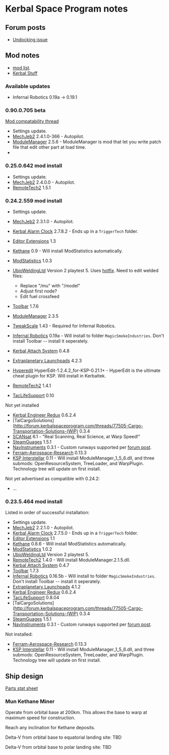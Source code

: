 # Kerbal Space Program notes

## Forum posts

- [Undocking issue](http://forum.kerbalspaceprogram.com/threads/90942-Undocking-Issue-on-Mun-Station)

## Mod notes

- [mod list](http://forum.kerbalspaceprogram.com/threads/55401-Community-Mods-and-Plugins-Library).
- [Kerbal Stuff](https://kerbalstuff.com/)

### Available updates

- Infernal Robotics 0.19a -> 0.19.1

### 0.90.0.705 beta

[Mod compatability thread](http://forum.kerbalspaceprogram.com/threads/103093-Official-Mod-Compatibility-Thread-for-90)

- Settings update.
- [MechJeb2](http://forum.kerbalspaceprogram.com/threads/12384) 2.4.1.0-366 - Autopilot.
- [ModuleManager](http://forum.kerbalspaceprogram.com/threads/55219) 2.5.6 - ModuleManager is mod that let you write patch file that edit other part at load time.
- 

### 0.25.0.642 mod install

- Settings update.
- [MechJeb2](http://forum.kerbalspaceprogram.com/threads/12384) 2.4.0.0 - Autopilot.
- [RemoteTech2](http://forum.kerbalspaceprogram.com/threads/83305) 1.5.1

### 0.24.2.559 mod install

- Settings update.
- [MechJeb2](http://forum.kerbalspaceprogram.com/threads/12384-PART-0-24-2-Anatid-Robotics-MuMech-MechJeb-Autopilot-v2-3-1) 2.3.1.0 - Autopilot.
- [Kerbal Alarm Clock](http://forum.kerbalspaceprogram.com/threads/24786-0-24-2-Kerbal-Alarm-Clock-v2-7-8-2-%28July-28%29) 2.7.8.2 - Ends up in a `TriggerTech` folder.
- [Editor Extensions](http://forum.kerbalspaceprogram.com/threads/38768-0-24-Editor-Extensions-v1-3-19-Jul-2014-%28EdTools-Editor-Tools-replacement%29) 1.3
- [Kethane](http://forum.kerbalspaceprogram.com/threads/23979-Kethane-Pack-0-9-Major-API-changes-license-revisions-and-code-reorganization) 0.9 - Will install ModStatistics automatically.
- [ModStatistics](http://forum.kerbalspaceprogram.com/threads/81764-ModStatistics) 1.0.3
- [UbioWeldingLtd](http://forum.kerbalspaceprogram.com/threads/38577-0-22-UbioZur-Welding-Ltd-2-0-Playtest-5-Now-In-Game-Tool?p=1002144&viewfull=1#post1002144) Version 2 playtest 5.  Uses [hotfix](http://forum.kerbalspaceprogram.com/threads/38577-0-22-UbioZur-Welding-Ltd-2-0-Dev-Slowdown?p=1341395&viewfull=1#post1341395).  Need to edit welded files:

	- Replace "/mu" with "/model"
	- Adjust first node?
	- Edit fuel crossfeed

- [Toolbar](http://forum.kerbalspaceprogram.com/threads/60863-0-24-2-Toolbar-1-7-6-Common-API-for-draggable-resizable-buttons-toolbar) 1.7.6
- [ModuleManager](http://forum.kerbalspaceprogram.com/threads/55219-Module-Manager-2-3-5-%28Sept-14%29-Loading-Speed-Fix) 2.3.5
- [TweakScale](http://forum.kerbalspaceprogram.com/threads/80234-24-2-TweakScale-Rescale-Everything%21-%28v1-43-2014-08-23-52-UTC%29) 1.43 - Required for Infernal Robotics.
- [Infernal Robotics](http://forum.kerbalspaceprogram.com/threads/37707-0-24-2-Magic-Smoke-Industries-Infernal-Robotics-0-19a) 0.19a - Will install to folder `MagicSmokeIndustries`.  Don't install Toolbar -- install it seperately.
- [Kerbal Attach System](http://forum.kerbalspaceprogram.com/threads/92514-0-24-2-Kerbal-Attachment-System-%28KAS%29-0-4-8-Fixed-for-0-24-2-x86-x64-%29) 0.4.8
- [Extraplanetary Launchpads](http://forum.kerbalspaceprogram.com/threads/59545-0-24-2-Extraplanetary-Launchpads-v4-2-3) 4.2.3
- [Hyperedit](http://www.kerbaltekaerospace.com/?page=hyperedit) HyperEdit-1.2.4.2_for-KSP-0.21.1+ - HyperEdit is the ultimate cheat plugin for KSP.  Will install in Kerbaltek.
- [RemoteTech2](http://forum.kerbalspaceprogram.com/threads/83305-0-24-2-RemoteTech-2-v1-4-1) 1.4.1
- [TacLifeSupport](http://forum.kerbalspaceprogram.com/threads/40667-0-24-2-TAC-Life-Support-v0-10-29Aug-No-Win64-Support) 0.10

Not yet installed

- [Kerbal Engineer Redux](http://forum.kerbalspaceprogram.com/threads/18230-0-23-5-Kerbal-Engineer-Redux-v0-6-2-4) 0.6.2.4
- [TalCargoSolutions](http://forum.kerbalspaceprogram.com/threads/77505-Cargo-Transportation-Solutions-(WIP) 0.3.4
- [SCANsat](http://forum.kerbalspaceprogram.com/threads/80369-0-24-SCANsat-v6-1-Real-Scanning-Real-Science-at-Warp-Speed%21-Jul-18) 6.1 - "Real Scanning, Real Science, at Warp Speed!"
- [SteamGuages](http://forum.kerbalspaceprogram.com/threads/40730-0-23-5-SteamGauges-V1-5-1-Analog-Radar-Altimeter-and-More!) 1.5.1
- [NavInstruments](https://github.com/kujuman/NavInstruments) 0.3.1 - Custom runways supported per [forum post](http://forum.kerbalspaceprogram.com/threads/85353-0-23-5-NavUtilities-ft-HSI-Instrument-Landing-System-v0-3-1-%2AJuly-9-2014%2A).
- [Ferram-Aerospace-Research](https://github.com/ferram4/Ferram-Aerospace-Research) 0.13.3
- [KSP Interstellar](https://github.com/FractalUK/KSPInterstellar) 0.11 - Will install ModuleManager_1_5_6.dll, and three submods: OpenResourceSystem, TreeLoader, and WarpPlugin.  Technology tree will update on first install.


Not yet advertised as compatible with 0.24.2:

- ...

### 0.23.5.464 mod install

Listed in order of successful installation:

- Settings update.
- [MechJeb2](http://forum.kerbalspaceprogram.com/threads/12384-PART-0-23-5-Anatid-Robotics-MuMech-MechJeb-Autopilot-v2-2-1) 2.2.1.0 - Autopilot.
- [Kerbal Alarm Clock](https://github.com/TriggerAu/KerbalAlarmClock) 2.7.5.0 - Ends up in a `TriggerTech` folder.
- [Editor Extensions](https://github.com/MachXXV/EditorExtensions) 1.1
- [Kethane](https://github.com/Majiir/Kethane) 0.8.6 - Will install ModStatistics automatically.
- [ModStatistics](http://forum.kerbalspaceprogram.com/threads/81764-ModStatistics) 1.0.2
- [UbioWeldingLtd](http://forum.kerbalspaceprogram.com/threads/38577-0-22-UbioZur-Welding-Ltd-2-0-Playtest-5-Now-In-Game-Tool?p=1002144&viewfull=1#post1002144) Version 2 playtest 5.
- [RemoteTech2](http://cilph.github.io/RemoteTech2/) 1.4.0 - Will install ModuleManager.2.1.5.dll.
- [Kerbal Attach System](http://forum.kerbalspaceprogram.com/threads/53134) 0.4.7
- [Toolbar](http://forum.kerbalspaceprogram.com/threads/60863) 1.7.3
- [Infernal Robotics](https://github.com/sirkut/InfernalRobotics) 0.16.5b - Will install to folder `MagicSmokeIndustries`.  Don't install Toolbar -- install it seperately.
- [Extraplanetary Launchpads](http://forum.kerbalspaceprogram.com/threads/59545-Extraplanetary-Launchpads-v3-4) 4.1.2
- [Kerbal Engineer Redux](http://forum.kerbalspaceprogram.com/threads/18230-0-23-5-Kerbal-Engineer-Redux-v0-6-2-4) 0.6.2.4
- [TacLifeSupport](http://www.curse.com/ksp-mods/kerbal/221022-tac-life-support) 0.8.04
- [TalCargoSolutions](http://forum.kerbalspaceprogram.com/threads/77505-Cargo-Transportation-Solutions-(WIP) 0.3.4
- [SteamGuages](http://forum.kerbalspaceprogram.com/threads/40730-0-23-5-SteamGauges-V1-5-1-Analog-Radar-Altimeter-and-More!) 1.5.1
- [NavInstruments](https://github.com/kujuman/NavInstruments) 0.3.1 - Custom runways supported per [forum post](http://forum.kerbalspaceprogram.com/threads/85353-0-23-5-NavUtilities-ft-HSI-Instrument-Landing-System-v0-3-1-%2AJuly-9-2014%2A).

Not installed:

- [Ferram-Aerospace-Research](https://github.com/ferram4/Ferram-Aerospace-Research) 0.13.3
- [KSP Interstellar](https://github.com/FractalUK/KSPInterstellar) 0.11 - Will install ModuleManager_1_5_6.dll, and three submods: OpenResourceSystem, TreeLoader, and WarpPlugin.  Technology tree will update on first install.

## Ship design

[Parts stat sheet](https://docs.google.com/spreadsheets/d/1nbUSmw0NpyEzEMRKvCoML1t3SVWDxAi6SH1utMiI-Yw/edit#gid=1434297453)

### Mun Kethane Miner

Operate from orbital base at 200km.  This allows the base to warp at maximum speed for construction.

Reach any inclination for Kethane deposits.

Delta-V from orbital base to equatorial landing site: TBD

Delta-V from orbital base to polar landing site: TBD

